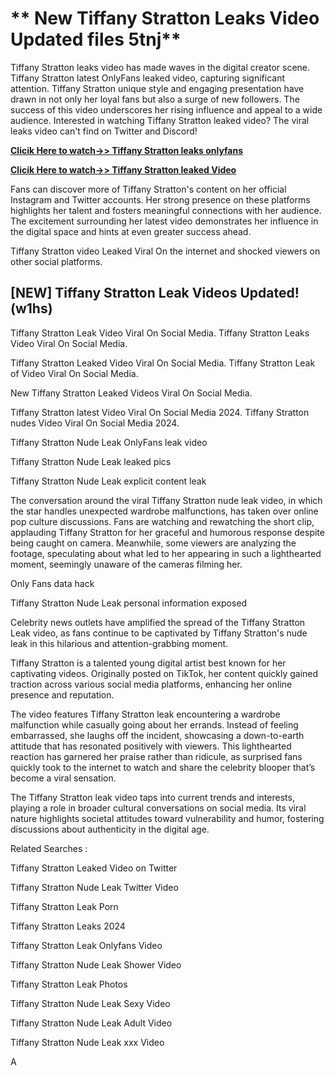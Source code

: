 
# ** New Tiffany Stratton Leaks Video Updated files 5tnj** #

  Tiffany Stratton leaks video has made waves in the digital creator scene.  Tiffany Stratton latest OnlyFans leaked video, capturing significant attention.  Tiffany Stratton unique style and engaging presentation have drawn in not only her loyal fans but also a surge of new followers. The success of this video underscores her rising influence and appeal to a wide audience. Interested in watching Tiffany Stratton leaked video? The viral leaks video can't find on Twitter and Discord!

**[Clicik Here to watch->>  Tiffany Stratton leaks onlyfans ](http://xflirt.top)**

**[Clicik Here to watch->>  Tiffany Stratton leaked Video](http://xflirt.top)**

Fans can discover more of Tiffany Stratton's content on her official Instagram and Twitter accounts. Her strong presence on these platforms highlights her talent and fosters meaningful connections with her audience. The excitement surrounding her latest video demonstrates her influence in the digital space and hints at even greater success ahead.

  Tiffany Stratton video Leaked Viral On the internet and shocked viewers on other social platforms.

## [NEW] Tiffany Stratton Leak Videos Updated!  (w1hs) ##

  Tiffany Stratton Leak Video Viral On Social Media.  Tiffany Stratton Leaks Video Viral On Social Media.

  Tiffany Stratton Leaked Video Viral On Social Media.  Tiffany Stratton Leak of Video Viral On Social Media.

New Tiffany Stratton Leaked Videos Viral On Social Media.

  Tiffany Stratton latest Video Viral On Social Media 2024.  Tiffany Stratton nudes Video Viral On Social Media 2024.

  Tiffany Stratton Nude Leak OnlyFans leak video

  Tiffany Stratton Nude Leak leaked pics

  Tiffany Stratton Nude Leak explicit content leak

The conversation around the viral Tiffany Stratton nude leak video, in which the star handles unexpected wardrobe malfunctions, has taken over online pop culture discussions. Fans are watching and rewatching the short clip, applauding Tiffany Stratton for her graceful and humorous response despite being caught on camera. Meanwhile, some viewers are analyzing the footage, speculating about what led to her appearing in such a lighthearted moment, seemingly unaware of the cameras filming her.

Only Fans data hack

  Tiffany Stratton Nude Leak personal information exposed

Celebrity news outlets have amplified the spread of the Tiffany Stratton Leak video, as fans continue to be captivated by Tiffany Stratton's nude leak in this hilarious and attention-grabbing moment.

  Tiffany Stratton is a talented young digital artist best known for her captivating videos. Originally posted on TikTok, her content quickly gained traction across various social media platforms, enhancing her online presence and reputation.

The video features Tiffany Stratton leak encountering a wardrobe malfunction while casually going about her errands. Instead of feeling embarrassed, she laughs off the incident, showcasing a down-to-earth attitude that has resonated positively with viewers. This lighthearted reaction has garnered her praise rather than ridicule, as surprised fans quickly took to the internet to watch and share the celebrity blooper that’s become a viral sensation.

The Tiffany Stratton leak video taps into current trends and interests, playing a role in broader cultural conversations on social media. Its viral nature highlights societal attitudes toward vulnerability and humor, fostering discussions about authenticity in the digital age.

Related Searches :

  Tiffany Stratton Leaked Video on Twitter

  Tiffany Stratton Nude Leak Twitter Video

  Tiffany Stratton Leak Porn

  Tiffany Stratton Leaks 2024

  Tiffany Stratton Leak Onlyfans Video

  Tiffany Stratton Nude Leak Shower Video

  Tiffany Stratton Leak Photos

  Tiffany Stratton Nude Leak Sexy Video

  Tiffany Stratton Nude Leak Adult Video

  Tiffany Stratton Nude Leak xxx Video


A